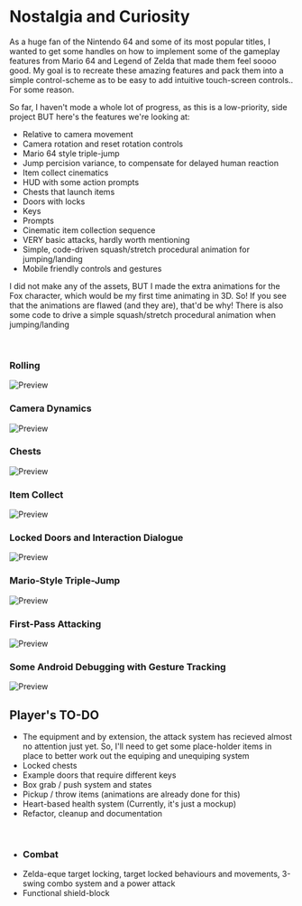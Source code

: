 # Nostalgia and Curiosity
As a huge fan of the Nintendo 64 and some of its most popular titles, I wanted to get some handles on how to implement some of the gameplay features from Mario 64 and Legend of Zelda that made them feel soooo good. My goal is to recreate these amazing features and pack them into a simple control-scheme as to be easy to add intuitive touch-screen controls.. For some reason.

So far, I haven't mode a whole lot of progress, as this is a low-priority, side project BUT here's the features we're looking at:

- Relative to camera movement
- Camera rotation and reset rotation controls
- Mario 64 style triple-jump
- Jump percision variance, to compensate for delayed human reaction
- Item collect cinematics
- HUD with some action prompts
- Chests that launch items
- Doors with locks
- Keys
- Prompts
- Cinematic item collection sequence
- VERY basic attacks, hardly worth mentioning
- Simple, code-driven squash/stretch procedural animation for jumping/landing
- Mobile friendly controls and gestures 
&nbsp; 
&nbsp; 

I did not make any of the assets, BUT I made the extra animations for the Fox character, which would be my first time animating in 3D. So! If you see that the animations are flawed (and they are), that'd be why! There is also some code to drive a simple squash/stretch procedural animation when jumping/landing
&nbsp; 
&nbsp; 


&nbsp; 
&nbsp; 
### Rolling
![Preview](https://github.com/VinnNo/SimplePlatformer/blob/0b6bd98f0592c7c9db9bb8023b3bece138aadc26/Examples/Rolling.gif) 
&nbsp; 
&nbsp; 

### Camera Dynamics
![Preview](https://github.com/VinnNo/SimplePlatformer/blob/0b6bd98f0592c7c9db9bb8023b3bece138aadc26/Examples/CameraSystem.gif)
&nbsp; 
&nbsp; 

### Chests
![Preview](https://github.com/VinnNo/SimplePlatformer/blob/0b6bd98f0592c7c9db9bb8023b3bece138aadc26/Examples/Chests.gif) 
&nbsp; 
&nbsp; 

### Item Collect
![Preview](https://github.com/VinnNo/SimplePlatformer/blob/0b6bd98f0592c7c9db9bb8023b3bece138aadc26/Examples/ItemCollect.gif) 
&nbsp; 
&nbsp; 

### Locked Doors and Interaction Dialogue
![Preview](https://github.com/VinnNo/SimplePlatformer/blob/0b6bd98f0592c7c9db9bb8023b3bece138aadc26/Examples/LockedDoor.gif) 
&nbsp; 
&nbsp; 

### Mario-Style Triple-Jump
![Preview](https://github.com/VinnNo/SimplePlatformer/blob/0b6bd98f0592c7c9db9bb8023b3bece138aadc26/Examples/TripleJump.gif) 
&nbsp; 
&nbsp; 

### First-Pass Attacking
![Preview](https://github.com/VinnNo/SimplePlatformer/blob/0b6bd98f0592c7c9db9bb8023b3bece138aadc26/Examples/BasicAttack.gif) 
&nbsp; 
&nbsp; 

### Some Android Debugging with Gesture Tracking
![Preview](https://github.com/VinnNo/SimplePlatformer/blob/f2ed2b403ae870d12f8772a49012ec2ee6b5f0cd/Examples/AndroidDebug.gif) 
&nbsp; 
&nbsp; 

## Player's TO-DO
- The equipment and by extension, the attack system has recieved almost no attention just yet. So, I'll need to get some place-holder items in place to better work out the equiping and unequiping system
- Locked chests
- Example doors that require different keys
- Box grab / push system and states
- Pickup / throw items (animations are already done for this)
- Heart-based health system (Currently, it's just a mockup)
- Refactor, cleanup and documentation


&nbsp; 
- ### Combat
- Zelda-eque target locking, target locked behaviours and movements, 3-swing combo system and a power attack
- Functional shield-block 
&nbsp; 
